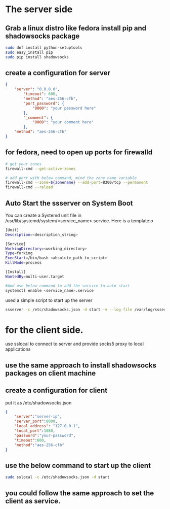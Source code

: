 # The server side
## Grab a linux distro like fedora install pip and shadowsocks package
```bash
sudo dnf install python-setuptools
sudo easy_install pip
sudo pip install shadowsocks
```

## create a configuration for server

```json
{
	"server": "0.0.0.0",
		"timeout": 600,
		"method": "aes-256-cfb",
		"port_password": {
			"8000": "your password here"
		},
		"_comment": {
			"8000": "your comment here"
		},
	"method": "aes-256-cfb"
}

```

## for fedora, need to open up ports for firewalld

```bash
# get your zones
firewall-cmd --get-active-zones

# add port with below command, mind the zone name variable
firewall-cmd --zone=${zonename} --add-port=8300/tcp --permanent
firewall-cmd --reload
```

## Auto Start the ssserver on System Boot

You can create a Systemd unit file in /usr/lib/systemd/system/<service_name>.service. Here is a template:o

```bash
[Unit]
Description=<description_string>

[Service]
WorkingDirectory=<working_directory>
Type=forking
ExecStart=/bin/bash <absolute_path_to_script>
KillMode=process

[Install]
WantedBy=multi-user.target

#And use below command to add the service to auto start
systemctl enable <service_name>.service
```

used a simple script to start up the server

```bash
ssserver -c /etc/shadowsocks.json -d start -v --log-file /var/log/ssserver.log
```

# for the client side.
use sslocal to connect to server and provide socks5 proxy to local applications

## use the same approach to install shadowsocks packages on client machine

## create a configuration for client
put it as /etc/shadowsocks.json
```json
{
    "server":"server-ip",
    "server_port":8000,
    "local_address": "127.0.0.1",
    "local_port":1080,
    "password":"your-password",
    "timeout":600,
    "method":"aes-256-cfb"
}

```

## use the below command to start up the client

```bash
sudo sslocal -c /etc/shadowsocks.json -d start
```

## you could follow the same approach to set the client as service.
